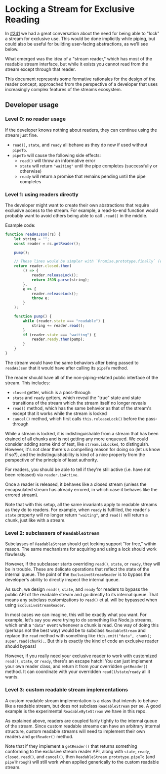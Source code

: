 # Locking a Stream for Exclusive Reading

In [#241](https://github.com/whatwg/streams/issues/241) we had a great conversation about the need for being able to "lock" a stream for exclusive use. This would be done implicitly while piping, but could also be useful for building user-facing abstractions, as we'll see below.

What emerged was the idea of a "stream reader," which has most of the readable stream interface, but while it exists you cannot read from the stream except through that reader.

This document represents some formative rationales for the design of the reader concept, approached from the perspective of a developer that uses increasingly complex features of the streams ecosystem.

## Developer usage

### Level 0: no reader usage

If the developer knows nothing about readers, they can continue using the stream just fine.

- `read()`, `state`, and `ready` all behave as they do now if used without `pipeTo`.
- `pipeTo` will cause the following side effects:
    - `read()` will throw an informative error
    - `state` will return `"waiting"` until the pipe completes (successfully or otherwise)
    - `ready` will return a promise that remains pending until the pipe completes

### Level 1: using readers directly

The developer might want to create their own abstractions that require exclusive access to the stream. For example, a read-to-end function would probably want to avoid others being able to call `.read()` in the middle.

Example code:

```js
function readAsJson(rs) {
    let string = "";
    const reader = rs.getReader();

    pump();

    // These lines would be simpler with `Promise.prototype.finally` (or async functions).
    return reader.closed.then(
        () => {
            reader.releaseLock();
            return JSON.parse(string);
        },
        e => {
            reader.releaseLock();
            throw e;
        }
    );

    function pump() {
        while (reader.state === "readable") {
            string += reader.read();
        }
        if (reader.state === "waiting") {
            reader.ready.then(pump);
        }
    }
}
```

The stream would have the same behaviors after being passed to `readAsJson` that it would have after calling its `pipeTo` method.

The reader should have all of the non-piping-related public interface of the stream. This includes:

- `closed` getter, which is a pass-through
- `state` and `ready` getters, which reveal the "true" state and state transitions of the stream which the stream itself no longer reveals
- `read()` method, which has the same behavior as that of the stream's except that it works while the stream is locked
- `cancel()` method, which first calls `this.releaseLock()` before the pass-through

While a stream is locked, it is indistinguishable from a stream that has been drained of all chunks and is not getting any more enqueued. We could consider adding some kind of test, like `stream.isLocked`, to distinguish. However, it's not clear there's a compelling reason for doing so (let us know if so?), and the indistinguishability is kind of a nice property from the perspective of the principle of least authority.

For readers, you should be able to tell if they're still active (i.e. have not been released) via `reader.isActive`.

Once a reader is released, it behaves like a closed stream (unless the encapsulated stream has already errored, in which case it behaves like the errored stream).

Note that with this setup, all the same invariants apply to readable streams as they do to readers. For example, when `ready` is fulfilled, the reader's `state` property will no longer return `"waiting"`, and `read()` will return a chunk, just like with a stream.

### Level 2: subclassers of `ReadableStream`

Subclasses of `ReadableStream` should get locking support "for free," within reason. The same mechanisms for acquiring and using a lock should work flawlessly.

However, if the subclasser starts overriding `read()`, `state`, or `ready`, they will be in trouble. These are delicate operations that reflect the state of the internal queue. The point of the `ExclusiveStreamReader` is to bypass the developer's ability to directly inspect the internal queue.

As such, we design `read()`, `state`, and `ready` for readers to bypass the public API of the readable stream and go directly to its internal queue. That means any subclass customizations to `read()` et al. will be bypassed when using `ExclusiveStreamReader`.

In most cases we can imagine, this will be exactly what you want. For example, let's say you were trying to do something like Node.js streams, which emit a `"data"` event whenever a chunk is read. One way of doing this (perhaps not the best way) would be to subclass `ReadableStream` and replace the `read` method with something like `this.emit("data", chunk); super.read(chunk);`. But this is exactly the kind of code an exclusive reader should bypass!

However, if you really need your exclusive reader to work with customized `read()`, `state`, or `ready`, there's an escape hatch! You can just implement your own reader class, and return it from your overridden `getReader()` method. It can coordinate with your overridden `read()`/`state`/`ready` all it wants.

### Level 3: custom readable stream implementations

A custom readable stream implementation is a class that intends to behave like a readable stream, but does not subclass `ReadableStream` per se. A good example is the experimental `ReadableByteStream` we have in this repo.

As explained above, readers are coupled fairly tightly to the internal queue of the stream. Since custom readable streams can have an arbitrary internal structure, custom readable streams will need to implement their own readers and `getReader()` method.

Note that if they implement a `getReader()` that returns something conforming to the exclusive stream reader API, along with `state`, `ready`, `closed`, `read()`, and `cancel()`, then `ReadableStream.prototype.pipeTo` (and `pipeThrough`) will still work when applied generically to the custom readable stream.
